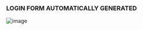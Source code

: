 

### LOGIN FORM AUTOMATICALLY GENERATED
![image](https://user-images.githubusercontent.com/80588277/192127313-62df0ff9-9041-4ae2-9297-d2b7847ad417.png)

###

